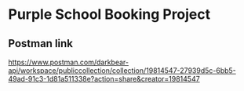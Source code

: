 # Purple School Booking Project 

## Postman link
https://www.postman.com/darkbear-api/workspace/publiccollection/collection/19814547-27939d5c-6bb5-49ad-91c3-1d81a511338e?action=share&creator=19814547
